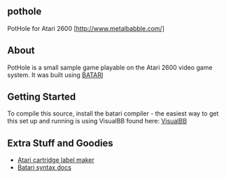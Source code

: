 ## pothole
PotHole for Atari 2600
[http://www.metalbabble.com/]

## About
PotHole is a small sample game playable on the Atari 2600 video game system.
It was built using [BATARI](http://atariage.com/forums/forum/65-batari-basic/)

## Getting Started

To compile this source, install the batari compiler - the easiest way to
get this set up and running is using VisualBB found here: [VisualBB](http://atariage.com/forums/topic/123849-visual-bb-10-a-new-ide-for-batari-basic/)

## Extra Stuff and Goodies
* [Atari cartridge label maker](http://www.labelmaker2600.com/) 
* [Batari syntax docs](http://www.randomterrain.com/atari-2600-memories-batari-basic-commands.html)

